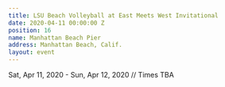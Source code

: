 ```yaml
---
title: LSU Beach Volleyball at East Meets West Invitational
date: 2020-04-11 00:00:00 Z
position: 16
name: Manhattan Beach Pier
address: Manhattan Beach, Calif.
layout: event
---
```


Sat, Apr 11, 2020 - Sun, Apr 12, 2020 // Times TBA